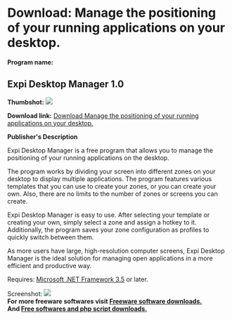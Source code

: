# Download: Manage the positioning of your running applications on your desktop.

**Program name:**

## Expi Desktop Manager 1.0

  
**Thumbshot:** ![](http://www.freewarefiles.com/screenshot/expi_dm_md.jpg)   
  
**Download link:** [Download Manage the positioning of your running applications on your desktop.](http://freesoftwares.boysofts.com/Expi-Desktop-Manager_program_86954.html)  
  


**Publisher's Description**  
  


Expi Desktop Manager is a free program that allows you to manage the positioning of your running applications on the desktop. 

The program works by dividing your screen into different zones on your desktop to display multiple applications. The program features various templates that you can use to create your zones, or you can create your own. Also, there are no limits to the number of zones or screens you can create. 

Expi Desktop Manager is easy to use. After selecting your template or creating your own, simply select a zone and assign a hotkey to it. Additionally, the program saves your zone configuration as profiles to quickly switch between them.

As more users have large, high-resolution computer screens, Expi Desktop Manager is the ideal solution for managing open applications in a more efficient and productive way.

Requires: [Microsoft .NET Framework 3.5](http://www.freewarefiles.com/Microsoft-NET-Framework-3_program_31320.html) or later. 

  
  
Screenshot: ![](http://www.freewarefiles.com/screenshot/expi_dm.jpg)   
**For more freeware softwares visit [Freeware software downloads.](http://freesoftwares.boysofts.com/)**   
**And [Free softwares and php script downloads.](http://www.boysofts.com/)**
